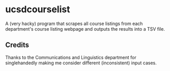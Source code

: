 # ucsdcourselist
A (very hacky) program that scrapes all course listings from each department's course listing webpage and outputs the results into a TSV file.

## Credits
Thanks to the Communications and Linguistics department for singlehandedly making me consider different (inconsistent) input cases.